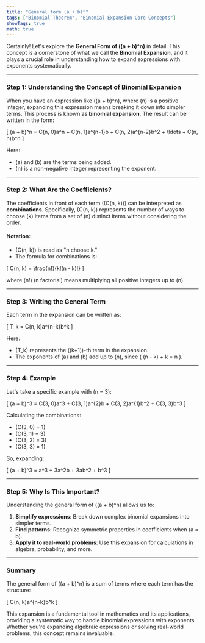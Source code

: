 ```yaml
---
title: "General form (a + b)ⁿ"
tags: ["Binomial Theorem", "Binomial Expansion Core Concepts"]
showTags: true
math: true
---
```




Certainly! Let's explore the **General Form of \((a + b)^n\)** in detail. This concept is a cornerstone of what we call the **Binomial Expansion**, and it plays a crucial role in understanding how to expand expressions with exponents systematically.

---

### Step 1: Understanding the Concept of Binomial Expansion

When you have an expression like \((a + b)^n\), where \(n\) is a positive integer, expanding this expression means breaking it down into simpler terms. This process is known as **binomial expansion**. The result can be written in the form:

\[
(a + b)^n = C(n, 0)a^n + C(n, 1)a^{n-1}b + C(n, 2)a^{n-2}b^2 + \ldots + C(n, n)b^n
\]

Here:
- \(a\) and \(b\) are the terms being added.
- \(n\) is a non-negative integer representing the exponent.

---

### Step 2: What Are the Coefficients?

The coefficients in front of each term (\(C(n, k)\)) can be interpreted as **combinations**. Specifically, \(C(n, k)\) represents the number of ways to choose \(k\) items from a set of \(n\) distinct items without considering the order.

#### Notation:
- \(C(n, k)\) is read as "n choose k."
- The formula for combinations is:

\[
C(n, k) = \frac{n!}{k!(n - k)!}
\]

where \(n!\) (n factorial) means multiplying all positive integers up to \(n\).

---

### Step 3: Writing the General Term

Each term in the expansion can be written as:

\[
T_k = C(n, k)a^{n-k}b^k
\]

Here:
- \(T_k\) represents the \((k+1)\)-th term in the expansion.
- The exponents of \(a\) and \(b\) add up to \(n\), since \( (n - k) + k = n \).

---

### Step 4: Example

Let's take a specific example with \(n = 3\):

\[
(a + b)^3 = C(3, 0)a^3 + C(3, 1)a^{2}b + C(3, 2)a^{1}b^2 + C(3, 3)b^3
\]

Calculating the combinations:

- \(C(3, 0) = 1\)
- \(C(3, 1) = 3\)
- \(C(3, 2) = 3\)
- \(C(3, 3) = 1\)

So, expanding:

\[
(a + b)^3 = a^3 + 3a^2b + 3ab^2 + b^3
\]

---

### Step 5: Why Is This Important?

Understanding the general form of \((a + b)^n\) allows us to:
1. **Simplify expressions**: Break down complex binomial expansions into simpler terms.
2. **Find patterns**: Recognize symmetric properties in coefficients when \(a = b\).
3. **Apply it to real-world problems**: Use this expansion for calculations in algebra, probability, and more.

---

### Summary

The general form of \((a + b)^n\) is a sum of terms where each term has the structure:

\[
C(n, k)a^{n-k}b^k
\]

This expansion is a fundamental tool in mathematics and its applications, providing a systematic way to handle binomial expressions with exponents. Whether you're expanding algebraic expressions or solving real-world problems, this concept remains invaluable.
